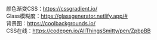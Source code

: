 颜色渐变CSS：https://cssgradient.io/
<br>
Glass模糊度：https://glassgenerator.netlify.app/#
<br>
背景图：https://coolbackgrounds.io/
<br>
CSS在线：https://codepen.io/AllThingsSmitty/pen/ZpbpBB
<br>
